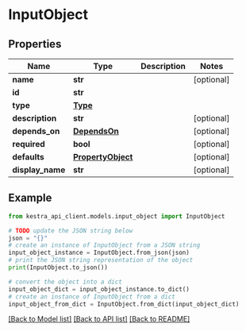 # InputObject


## Properties

Name | Type | Description | Notes
------------ | ------------- | ------------- | -------------
**name** | **str** |  | [optional] 
**id** | **str** |  | 
**type** | [**Type**](Type.md) |  | 
**description** | **str** |  | [optional] 
**depends_on** | [**DependsOn**](DependsOn.md) |  | [optional] 
**required** | **bool** |  | [optional] 
**defaults** | [**PropertyObject**](PropertyObject.md) |  | [optional] 
**display_name** | **str** |  | [optional] 

## Example

```python
from kestra_api_client.models.input_object import InputObject

# TODO update the JSON string below
json = "{}"
# create an instance of InputObject from a JSON string
input_object_instance = InputObject.from_json(json)
# print the JSON string representation of the object
print(InputObject.to_json())

# convert the object into a dict
input_object_dict = input_object_instance.to_dict()
# create an instance of InputObject from a dict
input_object_from_dict = InputObject.from_dict(input_object_dict)
```
[[Back to Model list]](../README.md#documentation-for-models) [[Back to API list]](../README.md#documentation-for-api-endpoints) [[Back to README]](../README.md)


